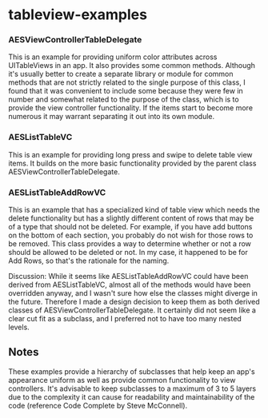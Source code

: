 # tableview-examples

### AESViewControllerTableDelegate

This is an example for providing uniform color attributes across UITableViews in an app. It also provides some common methods. Although it's usually better to create a separate library or module for common methods that are not strictly related to the single purpose of this class, I found that it was convenient to include some because they were few in number and somewhat related to the purpose of the class, which is to provide the view controller functionality. If the items start to become more numerous it may warrant separating it out into its own module.

### AESListTableVC

This is an example for providing long press and swipe to delete table view items. It builds on the more basic functionality provided by the parent class AESViewControllerTableDelegate.

### AESListTableAddRowVC

This is an example that has a specialized kind of table view which needs the delete functionality but has a slightly different content of rows that may be of a type that should not be deleted. For example, if you have add buttons on the bottom of each section, you probably do not wish for those rows to be removed. This class provides a way to determine whether or not a row should be allowed to be deleted or not. In my case, it happened to be for Add Rows, so that's the rationale for the naming.

Discussion: While it seems like AESListTableAddRowVC could have been derived from AESListTableVC, almost all of the methods would have been overridden anyway, and I wasn't sure how else the classes might diverge in the future. Therefore I made a design decision to keep them as both derived classes of AESViewControllerTableDelegate. It certainly did not seem like a clear cut fit as a subclass, and I preferred not to have too many nested levels.


## Notes

These examples provide a hierarchy of subclasses that help keep an app's appearance uniform as well as provide common functionality to view controllers. It's advisable to keep subclasses to a maximum of 3 to 5 layers due to the complexity it can cause for readability and maintainability of the code (reference Code Complete by Steve McConnell).
